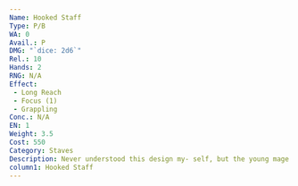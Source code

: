```yaml
---
Name: Hooked Staff
Type: P/B
WA: 0
Avail.: P
DMG: "`dice: 2d6`"
Rel.: 10
Hands: 2
RNG: N/A
Effect:
 - Long Reach
 - Focus (1)
 - Grappling
Conc.: N/A
EN: 1
Weight: 3.5
Cost: 550
Category: Staves
Description: Never understood this design my- self, but the young mage I traveled with said it was based off of an old design the mage Alzur used. Turns out Alzur used the hook on the end of the staff to shepherd the beasts he’d make. Imagine his was proba- bly silver but it’s still a useful weap- on for those mages that practice staff fightin’.
column1: Hooked Staff
---
```


